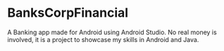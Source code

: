 # BanksCorpFinancial
A Banking app made for Android using Android Studio. No real money is involved, it is a project to showcase my skills in Android and Java.
